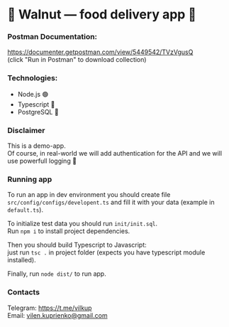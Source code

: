 # 🌰 Walnut — food delivery app 🚀

### Postman Documentation:
https://documenter.getpostman.com/view/5449542/TVzVgusQ <br>
(click "Run in Postman" to download collection)

### Technologies:
- Node.js 🟢
- Typescript 🐳
- PostgreSQL 🐘

### Disclaimer
This is a demo-app. <br>
Of course, in real-world we will add authentication for the API and we will use powerfull logging 💪

### Running app
To run an app in dev environment you should create file `src/config/configs/developent.ts` and fill it with your data (example in `default.ts`). <br>

To initialize test data you should run `init/init.sql`. <br>
Run `npm i` to install project dependencies. <br>

Then you should build Typescript to Javascript: <br>
just run `tsc .` in project folder (expects you have typescript module installed). <br>

Finally, run `node dist/` to run app.

### Contacts
Telegram: https://t.me/vilkup <br>
Email: vilen.kuprienko@gmail.com

